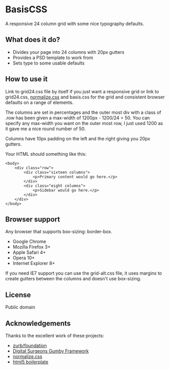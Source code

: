 BasisCSS
=============

A responsive 24 column grid with some nice typography defaults.

What does it do?
-----------

* Divides your page into 24 columns with 20px gutters
* Provides a PSD template to work from
* Sets type to some usable defaults

How to use it
-----------
Link to grid24.css file by itself if you just want a responsive grid or link to grid24.css, [normalize.css](https://github.com/necolas/normalize.css) and basis.css for the grid and consistent browser defaults on a range of elements.

The columns are set in percentages and the outer most div with a class of .row has been given a max-width of 1200px - 1200/24 = 50.
You can specify any max-width you want on the outer most row, I just used 1200 as it gave me a nice round number of 50.

Columns have 10px padding on the left and the right giving you 20px gutters.

Your HTML should something like this:

    <body>
        <div class="row">
            <div class="sixteen columns">
                <p>Primary content would go here.</p>
            </div>
            <div class="eight columns">
                <p>Sidebar would go here.</p>
            </div>
        </div>
    </body>

Browser support
-----------

Any browser that supports box-sizing: border-box.

* Google Chrome
* Mozilla Firefox 3+
* Apple Safari 4+
* Opera 10+
* Internet Explorer 8+

If you need IE7 support you can use the grid-alt.css file, it uses margins to create gutters between the columns and doesn't use box-sizing.

License
-----------

Public domain

Acknowledgements
------------
Thanks to the excellent work of these projects:
* [zurb/foundation](https://github.com/zurb/foundation)
* [Digital Surgeons Gumby Framework](https://github.com/dsurgeons/Gumby)
* [normalize.css](https://github.com/necolas/normalize.css)
* [html5 boilerplate](https://github.com/h5bp/html5-boilerplate)








